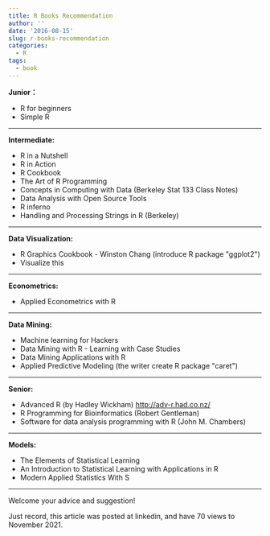 ```yaml
---
title: R Books Recommendation
author: ''
date: '2016-08-15'
slug: r-books-recommendation
categories:
  - R
tags:
  - book
---
```


**Junior：**
+ R for beginners
+ Simple R
 
****

**Intermediate:**
+ R in a Nutshell
+ R in Action
+ R Cookbook
+ The Art of R Programming
+ Concepts in Computing with Data (Berkeley Stat 133 Class Notes)
+ Data Analysis with Open Source Tools
+ R inferno
+ Handling and Processing Strings in R (Berkeley)
 
****

**Data Visualization:**
+ R Graphics Cookbook - Winston Chang (introduce R package "ggplot2")
+ Visualize this 
 
 
**** 

**Econometrics:**
+ Applied Econometrics with R
 

****

**Data Mining:**
+ Machine learning for Hackers
+ Data Mining with R - Learning with Case Studies
+ Data Mining Applications with R
+ Applied Predictive Modeling (the writer create R package "caret")
 
****

**Senior:**
+ Advanced R (by Hadley Wickham) http://adv-r.had.co.nz/   
+ R Programming for Bioinformatics (Robert Gentleman)
+ Software for data analysis programming with R (John M. Chambers)
 
 ****
 

**Models:**
+ The Elements of Statistical Learning
+ An Introduction to Statistical Learning with Applications in R 
+ Modern Applied Statistics With S

****

Welcome your advice and suggestion!

Just record, this article was posted at linkedin, and have 70 views to November 2021.


